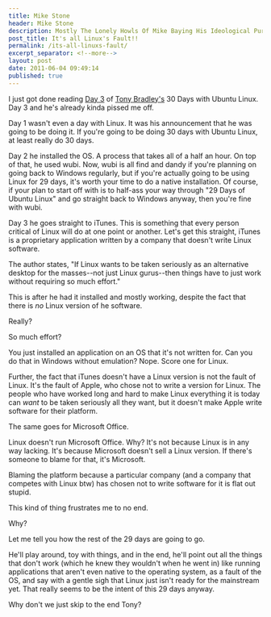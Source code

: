 ```yaml
---
title: Mike Stone
header: Mike Stone
description: Mostly The Lonely Howls Of Mike Baying His Ideological Purity At The Moon
post_title: It's all Linux's Fault!!
permalink: /its-all-linuxs-fault/
excerpt_separator: <!--more-->
layout: post
date: 2011-06-04 09:49:14
published: true
---
```



I just got done reading [Day 3](http://www.pcworld.com/businesscenter/article/229398/article.html) of [Tony Bradley's](http://www.pcworld.com/author/Tony-Bradley) 30 Days with Ubuntu Linux. Day 3 and he's already kinda pissed me off.

<!--more-->

Day 1 wasn't even a day with Linux. It was his announcement that he was going to be doing it. If you're going to be doing 30 days with Ubuntu Linux, at least really do 30 days.

Day 2 he installed the OS. A process that takes all of a half an hour. On top of that, he used wubi. Now, wubi is all find and dandy if you're planning on going back to Windows regularly, but if you're actually going to be using Linux for 29 days, it's worth your time to do a native installation. Of course, if your plan to start off with is to half-ass your way through "29 Days of Ubuntu Linux" and go straight back to Windows anyway, then you're fine with wubi.

Day 3 he goes straight to iTunes. This is something that every person critical of Linux will do at one point or another. Let's get this straight, iTunes is a proprietary application written by a company that doesn't write Linux software.

The author states, "If Linux wants to be taken seriously as an alternative desktop for the masses--not just Linux gurus--then things have to just work without requiring so much effort."

This is after he had it installed and mostly working, despite the fact that there is _no_ Linux version of he software.

Really?

So much effort?

You just installed an application on an OS that it's not written for. Can you do that in Windows without emulation? Nope. Score one for Linux.

Further, the fact that iTunes doesn't have a Linux version is not the fault of Linux. It's the fault of Apple, who chose not to write a version for Linux. The people who have worked long and hard to make Linux everything it is today can _want_ to be taken seriously all they want, but it doesn't make Apple write software for their platform.

The same goes for Microsoft Office.

Linux doesn't run Microsoft Office. Why? It's not because Linux is in any way lacking. It's because Microsoft doesn't sell a Linux version. If there's someone to blame for that, it's Microsoft.

Blaming the platform because a particular company (and a company that competes with Linux btw) has chosen not to write software for it is flat out stupid.

This kind of thing frustrates me to no end.

Why?

Let me tell you how the rest of the 29 days are going to go.

He'll play around, toy with things, and in the end, he'll point out all the things that don't work (which he knew they wouldn't when he went in) like running applications that aren't even native to the operating system, as a fault of the OS, and say with a gentle sigh that Linux just isn't ready for the mainstream yet. That really seems to be the intent of this 29 days anyway.

Why don't we just skip to the end Tony?
